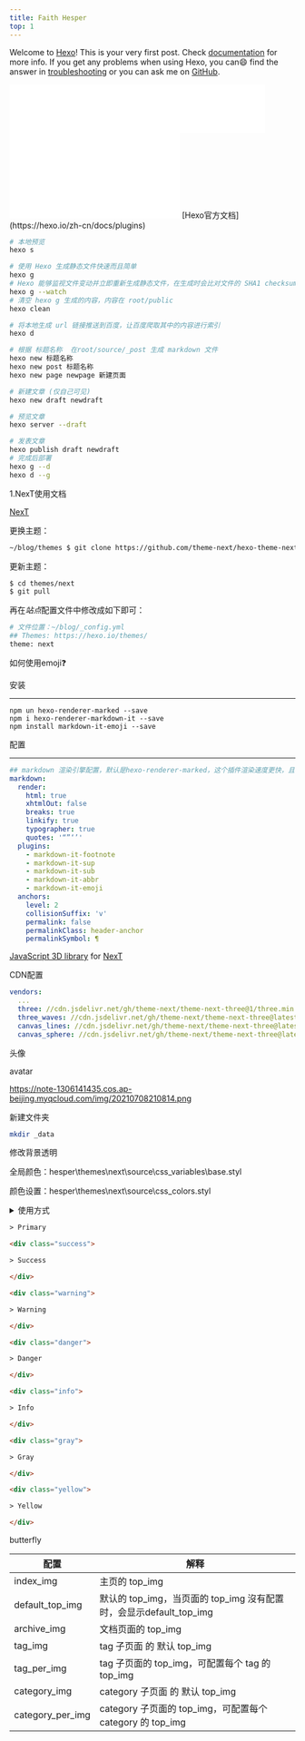 ```yaml
---
title: Faith Hesper
top: 1
---
```

Welcome to [Hexo](https://hexo.io/)! This is your very first post. Check [documentation](https://hexo.io/docs/) for more info. If you get any problems when using Hexo, you can:smile: find the answer in [troubleshooting](https://hexo.io/docs/troubleshooting.html) or you can ask me on [GitHub](https://github.com/hexojs/hexo/issues).

<!-- more -->

<iframe frameborder="no" border="0" marginwidth="0" marginheight="0" width=450 height=86 src="//music.163.com/outchain/player?type=2&id=1857288529&auto=1&height=66"></iframe>

<iframe src="//player.bilibili.com/player.html?aid=503717099&bvid=BV19g411g7jj&cid=357082727&page=1" scrolling="no" border="0" frameborder="no" framespacing="0" allowfullscreen="true"> </iframe>
[Hexo官方文档](https://hexo.io/zh-cn/docs/plugins)

```bash
# 本地预览
hexo s

# 使用 Hexo 生成静态文件快速而且简单
hexo g
# Hexo 能够监视文件变动并立即重新生成静态文件，在生成时会比对文件的 SHA1 checksum，只有变动的文件才会写入。
hexo g --watch
# 清空 hexo g 生成的内容，内容在 root/public 
hexo clean

# 将本地生成 url 链接推送到百度，让百度爬取其中的内容进行索引
hexo d

# 根据 标题名称  在root/source/_post 生成 markdown 文件
hexo new 标题名称
hexo new post 标题名称
hexo new page newpage 新建页面

# 新建文章 (仅自己可见)
hexo new draft newdraft

# 预览文章
hexo server --draft

# 发表文章
hexo publish draft newdraft
# 完成后部署
hexo g --d
hexo d --g
```
1.NexT使用文档

[NexT](http://theme-next.iissnan.com/getting-started.html)

更换主题：

```bash
~/blog/themes $ git clone https://github.com/theme-next/hexo-theme-next themes/next
```

更新主题：

```bash
$ cd themes/next
$ git pull
```

再在*站点*配置文件中修改成如下即可：

```bash
# 文件位置：~/blog/_config.yml
## Themes: https://hexo.io/themes/
theme: next
```

如何使用emoji:question:

安装

---

```shell
npm un hexo-renderer-marked --save
npm i hexo-renderer-markdown-it --save
npm install markdown-it-emoji --save
```

配置

---

```yaml
## markdown 渲染引擎配置，默认是hexo-renderer-marked，这个插件渲染速度更快，且有新特性
markdown:
  render:
    html: true
    xhtmlOut: false
    breaks: true
    linkify: true
    typographer: true
    quotes: '“”‘’'
  plugins:
    - markdown-it-footnote
    - markdown-it-sup
    - markdown-it-sub
    - markdown-it-abbr
    - markdown-it-emoji
  anchors:
    level: 2
    collisionSuffix: 'v'
    permalink: false
    permalinkClass: header-anchor
    permalinkSymbol: ¶
```

 [JavaScript 3D library](https://github.com/mrdoob/three.js) for [NexT](https://github.com/theme-next)

CDN配置

```yaml
vendors:
  ...
  three: //cdn.jsdelivr.net/gh/theme-next/theme-next-three@1/three.min.js
  three_waves: //cdn.jsdelivr.net/gh/theme-next/theme-next-three@latest/three-waves.min.js
  canvas_lines: //cdn.jsdelivr.net/gh/theme-next/theme-next-three@latest/canvas_lines.min.js
  canvas_sphere: //cdn.jsdelivr.net/gh/theme-next/theme-next-three@latest/canvas_sphere.min.js
```

头像

avatar

https://note-1306141435.cos.ap-beijing.myqcloud.com/img/20210708210814.png

新建文件夹

```bash
mkdir _data
```

修改背景透明

全局颜色：hesper\themes\next\source\css\_variables\base.styl

颜色设置：hesper\themes\next\source\css\_colors.styl

<details>
  <summary>使用方式</summary>
  > Primary

  <div class="success">

  > Success

  </div>

  <div class="warning">

  > Warning

  </div>

  <div class="danger">

  > Danger

  </div>

  <div class="info">

  > Info

  </div>

  <div class="gray">

  > Gray

  </div>

  <div class="yellow">

  > Yellow

  </div>
</details>



```html
> Primary

<div class="success">

> Success

</div>

<div class="warning">

> Warning

</div>

<div class="danger">

> Danger

</div>

<div class="info">

> Info

</div>

<div class="gray">

> Gray

</div>

<div class="yellow">

> Yellow

</div>
```

butterfly

| 配置             | 解释                                                         |
| ---------------- | ------------------------------------------------------------ |
| index_img        | 主页的 top_img                                               |
| default_top_img  | 默认的 top_img，当页面的 top_img 沒有配置时，会显示default_top_img |
| archive_img      | 文档页面的 top_img                                           |
| tag_img          | tag 子页面 的 默认 top_img                                   |
| tag_per_img      | tag 子页面的 top_img，可配置每个 tag 的 top_img              |
| category_img     | category 子页面 的 默认 top_img                              |
| category_per_img | category 子页面的 top_img，可配置每个 category 的 top_img    |



